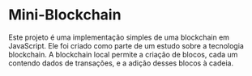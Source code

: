 # Mini-Blockchain
Este projeto é uma implementação simples de uma blockchain em JavaScript. Ele foi criado como parte de um estudo sobre a tecnologia blockchain. A blockchain local permite a criação de blocos, cada um contendo dados de transações, e a adição desses blocos à cadeia.
